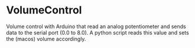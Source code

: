 # VolumeControl

Volume control with Arduino that read an analog potentiometer and sends data to the serial port (0.0 to 8.0). A python script reads this value and sets the (macos) volume accordingly.
